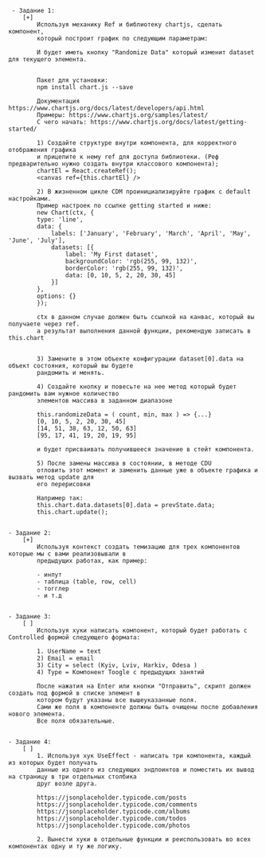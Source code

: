 	 - Задание 1:
        [+]
            Используя механику Ref и библиотеку chartjs, сделать компонент,
            который построит график по следующим параметрам:

            И будет иметь кнопку "Randomize Data" который изменит dataset для текущего элемента.


            Пакет для установки:
            npm install chart.js --save

            Документация https://www.chartjs.org/docs/latest/developers/api.html
            Примеры: https://www.chartjs.org/samples/latest/
            С чего начать: https://www.chartjs.org/docs/latest/getting-started/

            1) Создайте структуре внутри компонента, для корректного отображения графика
            и прицепите к нему ref для доступа библиотеки. (Реф предварительно нужно создать внутри классового компонента);
            chartEl = React.createRef();
            <canvas ref={this.chartEl} />

            2) В жизненном цикле CDM проинициализируйте график с default настройками.
            Пример настроек по ссылке getting started и ниже:
            new Chart(ctx, {
            type: 'line',
            data: {
                labels: ['January', 'February', 'March', 'April', 'May', 'June', 'July'],
                datasets: [{
                    label: 'My First dataset',
                    backgroundColor: 'rgb(255, 99, 132)',
                    borderColor: 'rgb(255, 99, 132)',
                    data: [0, 10, 5, 2, 20, 30, 45]
                }]
            },
            options: {}
            });

            ctx в данном случае должен быть ссылкой на канвас, который вы получаете через ref.
            а результат выполнения данной функции, рекомендую записать в this.chart


            3) Замените в этом объекте конфигурации dataset[0].data на объект состояния, который вы будете
            рандомить и менять.

            4) Создайте кнопку и повесьте на нее метод который будет рандомить вам нужное количество
            элементов массива в заданном диапазоне

            this.randomizeData = ( count, min, max ) => {...}
            [0, 10, 5, 2, 20, 30, 45]
            [14, 51, 38, 63, 12, 50, 63]
            [95, 17, 41, 19, 20, 19, 95]

            и будет присваивать получившееся значение в стейт компонента.

            5) После замены массива в состоянии, в методе CDU
            отловить этот момент и заменить данные уже в объекте графика и вызвать метод update для
            его перерисовки

            Например так:
            this.chart.data.datasets[0].data = prevState.data;
            this.chart.update();


    - Задание 2:
        [+]
            Используя контекст создать темизацию для трех компонентов которые мы с вами реализовывали в
            предыдущих работах, как пример:

            - инпут
            - таблица (table, row, cell)
            - тогглер
            - и т.д


    - Задание 3:
        [ ]
            Используя хуки написать компонент, который будет работать с Controlled формой следующего формата:

            1. UserName = text
            2) Email = email
            3) City = select (Kyiv, Lviv, Harkiv, Odesa )
            4) Type = Компонент Toogle с предыдущих занятий

            После нажатия на Enter или кнопки "Отправить", скрипт должен создать под формой в списке элемент в
            котором будут указаны все вышеуказанные поля.
            Сами же поля в компоненте должны быть очищены после добавления нового элемента.
            Все поля обязательные.


    - Задание 4:
        [ ]
            1. Используя хук UseEffect - написать три компонента, каждый из которых будет получать
            данные из одного из следующих эндпоинтов и поместить их вывод на страницу в три отдельных столбика
            друг возле друга.

            https://jsonplaceholder.typicode.com/posts
            https://jsonplaceholder.typicode.com/comments
            https://jsonplaceholder.typicode.com/albums
            https://jsonplaceholder.typicode.com/todos
            https://jsonplaceholder.typicode.com/photos

            2. Вынести хуки в отдельные функции и реиспользовать во всех компонентах одну и ту же логику.

